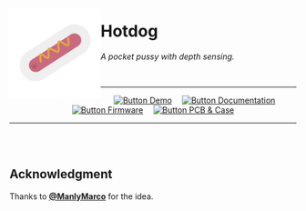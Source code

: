 
<img
    src = 'Resources/Branding/Avatar.svg'
    height = 160
    align = left
/>

# Hotdog

*A pocket pussy with depth sensing.*

<br>

<div align = center>

---

[![Button Demo]][Demo]   
[![Button Documentation]][Documentation]   
[![Button Firmware]][Firmware]   
[![Button PCB & Case]][PCB & Case]

---

</div>

<br>
<br>

## Acknowledgment

Thanks to **[@ManlyMarco]** for the idea.

<br>


<!----------------------------------------------------------------------------->

[@ManlyMarco]: https://github.com/ManlyMarco
[Demo]: https://www.erome.com/a/rvRyi8gS

[Documentation]: Documentation
[PCB & Case]: Source/Hardware
[Firmware]: Source/Firmware
[License]: LICENSE


<!---------------------------------[ Badges ]---------------------------------->

[Badge License]: https://img.shields.io/badge/License-GPL_3-blue.svg?style=for-the-badge


<!--------------------------------[ Buttons ]---------------------------------->

[Button Documentation]: https://img.shields.io/badge/Documentation-3884FF?style=for-the-badge&logoColor=white&logo=GitBook
[Button PCB & Case]: https://img.shields.io/badge/PCB_&_Case-3863A0?style=for-the-badge&logoColor=white&logo=Task
[Button Firmware]: https://img.shields.io/badge/Firmware-00979D?style=for-the-badge&logoColor=white&logo=Arduino
[Button Demo]: https://img.shields.io/badge/NSFW_Demo-ED2761?style=for-the-badge&logoColor=white&logo=Aparat

